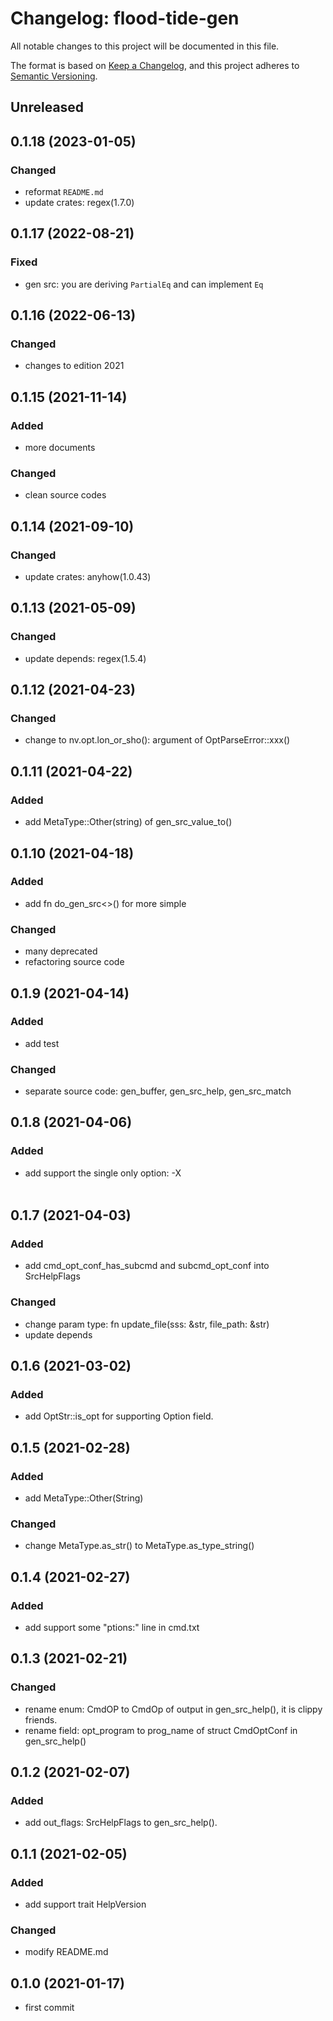 # Changelog: flood-tide-gen

All notable changes to this project will be documented in this file.

The format is based on [Keep a Changelog](https://keepachangelog.com/en/1.0.0/),
and this project adheres to [Semantic Versioning](https://semver.org/spec/v2.0.0.html).

## Unreleased


## 0.1.18 (2023-01-05)
### Changed
* reformat `README.md`
* update crates: regex(1.7.0)

## 0.1.17 (2022-08-21)
### Fixed
* gen src: you are deriving `PartialEq` and can implement `Eq`

## 0.1.16 (2022-06-13)
### Changed
* changes to edition 2021

## 0.1.15 (2021-11-14)
### Added
* more documents

### Changed
* clean source codes

## 0.1.14 (2021-09-10)
### Changed
* update crates: anyhow(1.0.43)

## 0.1.13 (2021-05-09)
### Changed
* update depends: regex(1.5.4)

## 0.1.12 (2021-04-23)
### Changed
* change to nv.opt.lon_or_sho(): argument of OptParseError::xxx() 

## 0.1.11 (2021-04-22)
### Added
* add MetaType::Other(string) of gen_src_value_to()

## 0.1.10 (2021-04-18)
### Added
* add fn do_gen_src<>() for more simple

### Changed
* many deprecated
* refactoring source code

## 0.1.9 (2021-04-14)
### Added
* add test

### Changed
* separate source code: gen_buffer, gen_src_help, gen_src_match

## 0.1.8 (2021-04-06)
### Added
* add support the single only option: -X <option>

## 0.1.7 (2021-04-03)
### Added
* add cmd_opt_conf_has_subcmd and subcmd_opt_conf into SrcHelpFlags

### Changed
* change param type: fn update_file(sss: &str, file_path: &str)
* update depends

## 0.1.6 (2021-03-02)
### Added
* add OptStr::is_opt for supporting Option<T> field.

## 0.1.5 (2021-02-28)
### Added
* add MetaType::Other(String)

### Changed
* change MetaType.as_str() to MetaType.as_type_string()

## 0.1.4 (2021-02-27)
### Added
* add support some "ptions:" line in cmd.txt

## 0.1.3 (2021-02-21)
### Changed
* rename enum: CmdOP to CmdOp of output in gen_src_help(), it is clippy friends.
* rename field: opt_program to prog_name of struct CmdOptConf in gen_src_help()

## 0.1.2 (2021-02-07)
### Added
* add out_flags: SrcHelpFlags to gen_src_help().

## 0.1.1 (2021-02-05)
### Added
* add support trait HelpVersion

### Changed
* modify README.md

## 0.1.0 (2021-01-17)
* first commit
